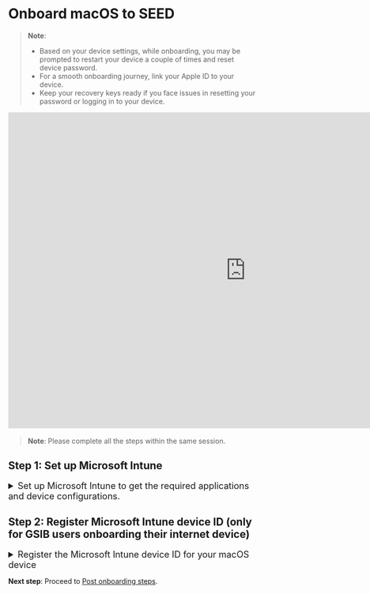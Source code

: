 # Onboard macOS to SEED

<!-- This page is linked in the TechPass portal-Register Intune Device ID, so please do not rename this file. -->

> **Note**:
>- Based on your device settings, while onboarding, you may be prompted to restart your device a couple of times and reset device password.
>- For a smooth onboarding journey, link your Apple ID to your device.
>- Keep your recovery keys ready if you face issues in resetting your password or logging in to your device.

<ifigure>
<iframe title="YouTubeVideoPlayer" src="https://www.youtube.com/embed/P9R5RiMpaVU?showinfo=0" height="640" width="960" frameborder="0" allow="accelerometer; autoplay; encrypted-media; gyroscope; picture-in-picture" allowfullscreen></iframe>
</ifigure>


> **Note**: Please complete all the steps within the same session.

## Step 1: Set up Microsoft Intune

<details>
  <summary style="font-size:18px">Set up Microsoft Intune to get the required applications and device configurations.</summary><br>

  1. Download and install [**Company Portal**](https://go.microsoft.com/fwlink/?linkid=853070).

  2. Open the **Company Portal** application and click **Sign in** to log in using your TechPass credentials.

  <kbd>![sign-in](../images/onboarding-for-macos/sign-in.png)</kbd>

  3. Approve your TechPass login using the authenticator app that was used to set up TechPass MFA. However, if you are a public officer, approve your WOG login first by entering the verification code displayed for your SG Govt M365 profile on the authenticator app before approving your Techpass login.

  <kbd>![log-in-to-gcc](../images/onboarding-for-macos/log-in-to-gcc.png)</kbd>

  ?> The above page is displayed only for public officers. Refer to [TechPass documentation](https://docs.developer.tech.gov.sg/docs/techpass-user-guide/#/) for more information.

  4. Once you have signed in, click **Begin**.

  <kbd>![](../images/onboarding-for-macos/begin.png)</kbd>

  5. Review privacy information. Then click **Continue**.

  <kbd>![review-privacy-info](../images/onboarding-for-macos/review-privacy-info-blurred.png)</kbd>

  6. When prompted to authenticate your WOG account, enter the verification code displayed for your SG Govt M365 profile on the authenticator app.

  <kbd>![enter-verification-code-for-wog](../images/onboarding-for-macos/second-prompt-for-ver-code.png)</kbd>

  7. On the **Install management profile** page, click **Download profile**.

  <kbd>![install-management-profile](../images/onboarding-for-macos/install-management-profile.png)</kbd>

  8. Follow the on-screen instructions to allow Microsoft Intune to manage your device. The **Profiles** page is displayed.

  <kbd>![profile-1](../images/onboarding-for-macos/profile-1.png)</kbd>

  >**Tip**:
   >- If **Profiles** page is not displayed, go to the **Apple** menu > **System Preferences** > **Profiles**.
   >- If **Management Profile** is not displayed, then from the left side menu, select **Management Profile**.

  9. Click **Install** to get the required configuration profiles.

  !> If you are a public officer, complete all the substeps in [Step 2: Register the Microsoft Intune device ID for your macOS device](https://docs.developer.tech.gov.sg/docs/security-suite-for-engineering-endpoint-devices/onboard-device/mac-os?id=step-2-register-microsoft-intune-device-id-only-for-gsib-users-onboarding-their-internet-device) to get the profiles installed. 

  <kbd>![profile](../images/onboarding-for-macos/profile-2.png)</kbd>

  If you are a vendor or a contractor, the required configuration profiles will be installed as shown below. If profile installation fails, refer to [Common onboarding issues for macOS users](faqs/common-onboarding-issues).

  <kbd>![list-of-profiles](../images/onboarding-for-macos/list-of-profiles.png)</kbd>

  9. Open the **Company Portal** application again.

  10. You will see the success message. Click **Done**.

  <kbd>![all-set](../images/onboarding-for-macos/all-set-2.png)</kbd>

</details>

## Step 2: Register Microsoft Intune device ID (only for GSIB users onboarding their internet device)

<details>
  <summary style="font-size:18px">Register the Microsoft Intune device ID for your macOS device</summary><br>

> **Note**:  
>
>- This step is applicable only if you have a GSIB device and your TechPass ID is the same as your organisation email address. In other words, this is applicable for users whose TechPass ID's domain **is not** ```techpass.gov.sg```.
>
>- If you only have a SE-GSIB device, complete substeps 1 and 2, and then contact the [support team](https://go.gov.sg/techpass-sr) with your Intune device ID to register your Intune device ID.  

<!--

- Skip the following steps if your TechPass ID belongs to the TechPass AAD and has its domain as *techpass.gov.sg*. For example, *peter_wilson<span>@</span>techpass.gov.sg*.

-->
1. Open **Terminal** and run the following commands:

```
intune_id="$(security find-certificate -a /Library/Keychains/System.keychain | egrep -B 4 '\"issu\"<blob>=.+MICROSOFT INTUNE MDM DEVICE CA' | grep alis | cut -d '"' -f 4)"
if [ -z "$intune_id" ]
then
    echo "Intune ID not found"
    return
fi

num_candidates="$(echo "$intune_id" | wc -l | xargs echo -n)"
if [ "$num_candidates" -eq 1 ]
then
    echo "$intune_id"
    return
fi

old_ifs="$IFS"
IFS='\n'
actual_id="Intune ID not found"
curr_latest_end_date_unix=0
while read id
do
    end_date="$(security find-certificate -c "$id" -p /Library/Keychains/System.keychain | openssl x509 -noout -enddate | cut -d '=' -f 2)"
    end_date_unix="$(date -j -f "%b %e %H:%M:%S %Y %Z" "$end_date" "+%s")"
    if [ "$end_date_unix" -ge "$curr_latest_end_date_unix" ]
    then
        actual_id="$id"
        curr_latest_end_date_unix="$end_date_unix"
    fi
done <<< "$intune_id"

IFS="$old_ifs"
echo "$actual_id"
```
2. Take note of the Intune device ID that is displayed on the Terminal window.

3. On your **non-SE GSIB** device, go to [TechPass portal](https://portal.techpass.gov.sg/secure/account/profile) > **My Account** > **Profile**.
4. Click **Onboard device to SEED** and follow the on-screen instructions to submit this Intune device ID. Intune installs the required software and configurations to complete your device onboarding.

If your onboarding is successful, within an hour, you will receive a successfully onboarded email to  your organisational email address.

5. To verify if the required profiles are installed correctly, on your macOS device, go to **System Preferences** > **Profiles**. You should be able to see the profiles listed as shown here.

<kbd>![list-of-profiles](../images/onboarding-for-macos/list-of-profiles.png)</kbd>

</details>

**Next step**: Proceed to [Post onboarding steps](post-onboarding-instructions/post-onboarding-steps-and-verification).

